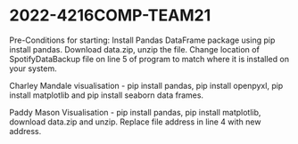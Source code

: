 # 2022-4216COMP-TEAM21
Pre-Conditions for starting:
Install Pandas DataFrame package using pip install pandas.
Download data.zip, unzip the file.
Change location of SpotifyDataBackup file on line 5 of program to match where it is installed on your system.

Charley Mandale visualisation - pip install pandas, pip install openpyxl, pip install matplotlib and pip install seaborn data frames.

Paddy Mason Visualisation - pip install pandas, pip install matplotlib, download data.zip and unzip. Replace file address in line 4 with new address.
